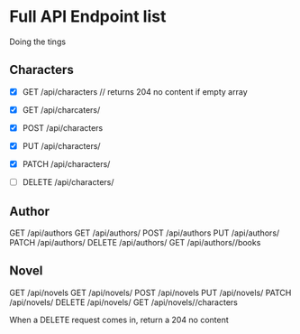 # Full API Endpoint list

Doing the tings


## Characters

- [x] GET     /api/characters // returns 204 no content if empty array
- [x] GET     /api/charcaters/<id>
- [x] POST    /api/characters
- [x] PUT     /api/characters/<id>
- [x] PATCH   /api/characters/<id>
- [ ] DELETE  /api/characters/<id>


## Author

GET     /api/authors
GET     /api/authors/<id>
POST    /api/authors
PUT     /api/authors/<id>
PATCH   /api/authors/<id>
DELETE  /api/authors/<id>
GET     /api/authors/<id>/books

## Novel

GET     /api/novels
GET     /api/novels/<id>
POST    /api/novels
PUT     /api/novels/<id>
PATCH   /api/novels/<id>
DELETE  /api/novels/<id>
GET     /api/novels/<id>/characters

When a DELETE request comes in, return a 204 no content



